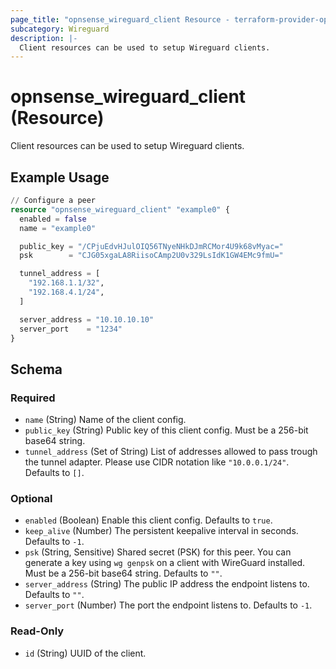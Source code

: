 ```yaml
---
page_title: "opnsense_wireguard_client Resource - terraform-provider-opnsense"
subcategory: Wireguard
description: |-
  Client resources can be used to setup Wireguard clients.
---
```


# opnsense_wireguard_client (Resource)

Client resources can be used to setup Wireguard clients.

## Example Usage

```terraform
// Configure a peer
resource "opnsense_wireguard_client" "example0" {
  enabled = false
  name = "example0"

  public_key = "/CPjuEdvHJulOIQ56TNyeNHkDJmRCMor4U9k68vMyac="
  psk        = "CJG05xgaLA8RiisoCAmp2U0v329LsIdK1GW4EMc9fmU="

  tunnel_address = [
    "192.168.1.1/32",
    "192.168.4.1/24",
  ]

  server_address = "10.10.10.10"
  server_port    = "1234"
}
```

<!-- schema generated by tfplugindocs -->
## Schema

### Required

- `name` (String) Name of the client config.
- `public_key` (String) Public key of this client config. Must be a 256-bit base64 string.
- `tunnel_address` (Set of String) List of addresses allowed to pass trough the tunnel adapter. Please use CIDR notation like `"10.0.0.1/24"`. Defaults to `[]`.

### Optional

- `enabled` (Boolean) Enable this client config. Defaults to `true`.
- `keep_alive` (Number) The persistent keepalive interval in seconds. Defaults to `-1`.
- `psk` (String, Sensitive) Shared secret (PSK) for this peer. You can generate a key using `wg genpsk` on a client with WireGuard installed. Must be a 256-bit base64 string. Defaults to `""`.
- `server_address` (String) The public IP address the endpoint listens to. Defaults to `""`.
- `server_port` (Number) The port the endpoint listens to. Defaults to `-1`.

### Read-Only

- `id` (String) UUID of the client.

